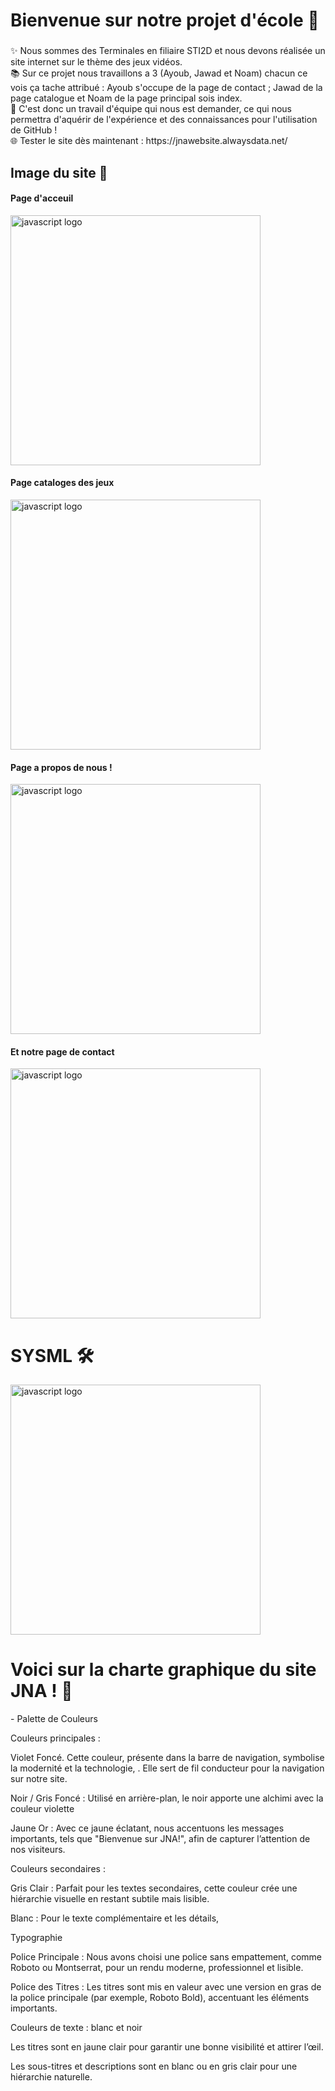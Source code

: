 <h1 align="left">Bienvenue sur notre projet d'école 👋</h1>

###

<p align="left">✨ Nous sommes des Terminales en filiaire STI2D et nous devons réalisée un site internet sur le thème des jeux vidéos. <br>📚 Sur ce projet nous travaillons a 3 (Ayoub, Jawad et Noam) chacun ce vois ça tache attribué : Ayoub s'occupe de la page de contact ; Jawad de la page catalogue et Noam de la page principal sois index. <br>🎯 C'est donc un travail d'équipe qui nous est demander, ce qui nous permettra d'aquérir de l'expérience et des connaissances pour l'utilisation de GitHub ! <br>🌐 Tester le site dès maintenant : https://jnawebsite.alwaysdata.net/</p>

###

<h2 align="left">Image du site 🎲</h2>
<h4 align="left">Page d'acceuil</h4>
<img src="https://cdn.discordapp.com/attachments/1171918252054695946/1307001123923689542/image.png?ex=6738b726&is=673765a6&hm=9f7eaa2ad4bfd82c7dc8533ceee28fe85e99156feebaef0376ae9f5a8f97de8a&" height="400" alt="javascript logo"  />
<img width="400" />
<h4 align="left">Page cataloges des jeux</h4>
<img src="https://cdn.discordapp.com/attachments/1171918252054695946/1307013548886458421/image.png?ex=6738c2b9&is=67377139&hm=a93482826a329bb85d525d552f3b530ca735f1dca61cbe8589c72a8fcf4bca77&" height="400" alt="javascript logo"  />
<img width="400" />
<h4 align="left">Page a propos de nous !</h4>
<img src="https://cdn.discordapp.com/attachments/1171918252054695946/1307020884111917086/image.png?ex=6738c98e&is=6737780e&hm=a609e5b9caa932f5e6b7cc9253e5709c038e22ff34048736a2bda7508a8958db&" height="400" alt="javascript logo"  />
<img width="400" />
<h4 align="left">Et notre page de contact</h4>
<img src="https://cdn.discordapp.com/attachments/1171918252054695946/1307021231450619954/image.png?ex=6738c9e0&is=67377860&hm=03b1dc0768b77bcdc8e61e5ed76331b3ce4e8620f625a5a923175857d91d743e&" height="400" alt="javascript logo"  />
<img width="400" />

<h1 align="left">SYSML 🛠️</h1>
<img src="https://cdn.discordapp.com/attachments/1171918252054695946/1307022619718979764/Capture_decran_2024-11-15_141848.png?ex=6738cb2b&is=673779ab&hm=fabba544ced7d59061a4a250d8452d621b8be88f004247a471e8761ef135094e&" height="400" alt="javascript logo"  />
<img width="400" />

<h1 align="left">Voici sur la charte graphique du site JNA ! 📓</h1>

<p align="left">
- Palette de Couleurs


Couleurs principales :


Violet Foncé. Cette couleur, présente dans la barre de navigation, symbolise la modernité et la technologie, . Elle sert de fil conducteur pour la navigation sur notre site.


Noir / Gris Foncé  : Utilisé en arrière-plan, le noir apporte une alchimi avec la couleur violette


Jaune Or  : Avec ce jaune éclatant, nous accentuons les messages importants, tels que "Bienvenue sur JNA!", afin de capturer l’attention de nos visiteurs.




Couleurs secondaires :


Gris Clair : Parfait pour les textes secondaires, cette couleur crée une hiérarchie visuelle en restant subtile mais lisible.


Blanc : Pour le texte complémentaire et les détails, 


Typographie


Police Principale : Nous avons choisi une police sans empattement, comme Roboto ou Montserrat, pour un rendu moderne, professionnel et lisible.


Police des Titres : Les titres sont mis en valeur avec une version en gras de la police principale (par exemple, Roboto Bold), accentuant les éléments importants.


Couleurs de texte : blanc et noir


Les titres sont en jaune clair pour garantir une bonne visibilité et attirer l’œil.


Les sous-titres et descriptions sont en blanc ou en gris clair pour une hiérarchie naturelle.
</p>

